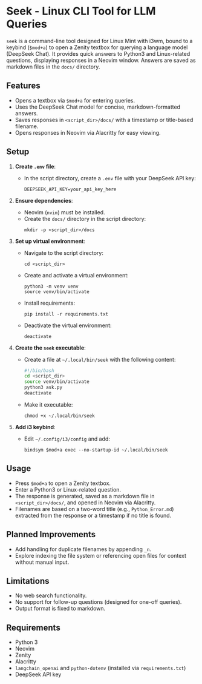 # Seek - Linux CLI Tool for LLM Queries

`seek` is a command-line tool designed for Linux Mint with i3wm, bound to a keybind (`$mod+a`) to open a Zenity textbox for querying a language model (DeepSeek Chat). It provides quick answers to Python3 and Linux-related questions, displaying responses in a Neovim window. Answers are saved as markdown files in the `docs/` directory.

## Features
- Opens a textbox via `$mod+a` for entering queries.
- Uses the DeepSeek Chat model for concise, markdown-formatted answers.
- Saves responses in `<script_dir>/docs/` with a timestamp or title-based filename.
- Opens responses in Neovim via Alacritty for easy viewing.

## Setup
1. **Create `.env` file**:
   - In the script directory, create a `.env` file with your DeepSeek API key:
     ```
     DEEPSEEK_API_KEY=your_api_key_here
     ```

2. **Ensure dependencies**:
   - Neovim (`nvim`) must be installed.
   - Create the `docs/` directory in the script directory:
     ```
     mkdir -p <script_dir>/docs
     ```

3. **Set up virtual environment**:
   - Navigate to the script directory:
     ```
     cd <script_dir>
     ```
   - Create and activate a virtual environment:
     ```
     python3 -m venv venv
     source venv/bin/activate
     ```
   - Install requirements:
     ```
     pip install -r requirements.txt
     ```
   - Deactivate the virtual environment:
     ```
     deactivate
     ```

4. **Create the `seek` executable**:
   - Create a file at `~/.local/bin/seek` with the following content:
     ```bash
     #!/bin/bash
     cd <script_dir>
     source venv/bin/activate
     python3 ask.py
     deactivate
     ```
   - Make it executable:
     ```
     chmod +x ~/.local/bin/seek
     ```

5. **Add i3 keybind**:
   - Edit `~/.config/i3/config` and add:
     ```
     bindsym $mod+a exec --no-startup-id ~/.local/bin/seek
     ```

## Usage
- Press `$mod+a` to open a Zenity textbox.
- Enter a Python3 or Linux-related question.
- The response is generated, saved as a markdown file in `<script_dir>/docs/`, and opened in Neovim via Alacritty.
- Filenames are based on a two-word title (e.g., `Python_Error.md`) extracted from the response or a timestamp if no title is found.

## Planned Improvements
- Add handling for duplicate filenames by appending `_n`.
- Explore indexing the file system or referencing open files for context without manual input.

## Limitations
- No web search functionality.
- No support for follow-up questions (designed for one-off queries).
- Output format is fixed to markdown.

## Requirements
- Python 3
- Neovim
- Zenity
- Alacritty
- `langchain_openai` and `python-dotenv` (installed via `requirements.txt`)
- DeepSeek API key